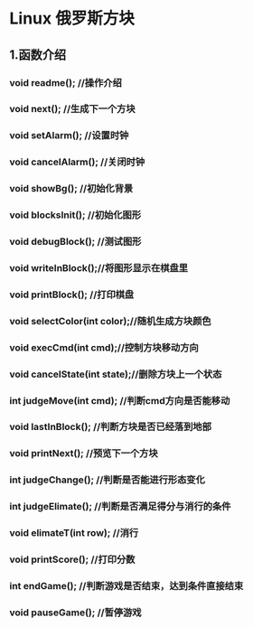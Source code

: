 # Linux 俄罗斯方块

## 1.函数介绍

### void readme(); //操作介绍  
### void next();	//生成下一个方块
### void setAlarm();	//设置时钟  
### void cancelAlarm();	//关闭时钟  
### void showBg();		//初始化背景   
### void blocksInit();	//初始化图形   
### void debugBlock();	//测试图形   
### void writeInBlock();//将图形显示在棋盘里  
### void printBlock();  //打印棋盘  
### void selectColor(int color);//随机生成方块颜色  
### void execCmd(int cmd);//控制方块移动方向  
### void cancelState(int state);//删除方块上一个状态  
### int judgeMove(int cmd);		//判断cmd方向是否能移动  
### void lastInBlock(); 	//判断方块是否已经落到地部  
### void printNext();	//预览下一个方块  	
### int judgeChange();	//判断是否能进行形态变化  
### int judgeElimate();	//判断是否满足得分与消行的条件  
### void elimateT(int row);	//消行  
### void printScore();	//打印分数  
### int endGame();		//判断游戏是否结束，达到条件直接结束  
### void pauseGame();	//暂停游戏  

